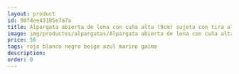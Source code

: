 ```yaml
---
layout: product
id: 98f4ee43185e7a7a
title: Alpargata abierta de lona con cuña alta (9cm) sujeta con tira al talón 
image: img/productos/alpargatas/Alpargata abierta de lona con cuña alta (9cm) sujeta con tira al talón =56 =rojo blanco negro beige azul marino gaimo.webp
price: 56 
tags: rojo blanco negro beige azul marino gaimo
description: 
order: 0
---
```

